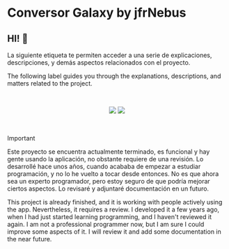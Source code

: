 # Conversor Galaxy by jfrNebus

## HI! :wave:

La siguiente etiqueta te permiten acceder a una serie de explicaciones, descripciones, y demás aspectos relacionados con el proyecto.

The following label guides you through the explanations, descriptions, and matters related to the project.

<br>

<p align="center">
    <a href="readme_español.md"><img src="https://img.shields.io/badge/Readme%20espa%C3%B1ol-cb1111?style=plastic"/></a>
    <a href="readme_english.md"><img src="https://img.shields.io/badge/Readme%20english-2e77ff?style=plastic"/></a>
</p>

<br>

> [!IMPORTANT]
> Este proyecto se encuentra actualmente terminado, es funcional y hay gente usando la aplicación, no obstante requiere de una revisión. Lo desarrollé hace unos años, cuando acababa de empezar a estudiar programación, y no lo he vuelto a tocar desde entonces. No es que ahora sea un experto programador, pero estoy seguro de que podría mejorar ciertos aspectos. Lo revisaré y adjuntaré documentación en un futuro.
> 
> This project is already finished, and it is working with people actively using the app. Nevertheless, it requires a review. I developed it a few years ago, when I had just started learning programming, and I haven't reviewed it again. I am not a professional programmer now, but I am sure I could improve some aspects of it. I will review it and add some documentation in the near future.
